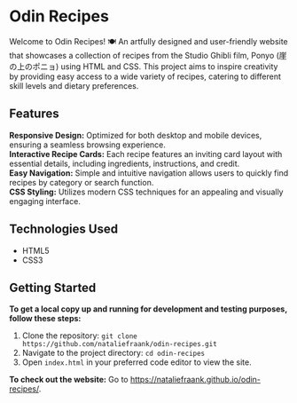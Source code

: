 # Odin Recipes
Welcome to Odin Recipes! 🍽️ An artfully designed and user-friendly website that showcases a collection of recipes from the Studio Ghibli film, Ponyo (崖の上のポニョ) using HTML and CSS. This project aims to inspire creativity by providing easy access to a wide variety of recipes, catering to different skill levels and dietary preferences.

## Features
**Responsive Design:** Optimized for both desktop and mobile devices, ensuring a seamless browsing experience.  
**Interactive Recipe Cards:** Each recipe features an inviting card layout with essential details, including ingredients, instructions, and credit.  
**Easy Navigation:** Simple and intuitive navigation allows users to quickly find recipes by category or search function.  
**CSS Styling:** Utilizes modern CSS techniques for an appealing and visually engaging interface.  

## Technologies Used
* HTML5
* CSS3

## Getting Started
**To get a local copy up and running for development and testing purposes, follow these steps:**
1. Clone the repository:
   ``` git clone https://github.com/nataliefraank/odin-recipes.git ```
2. Navigate to the project directory:
   ``` cd odin-recipes ```
3. Open ```index.html``` in your preferred code editor to view the site.

**To check out the website:**
Go to https://nataliefraank.github.io/odin-recipes/.

